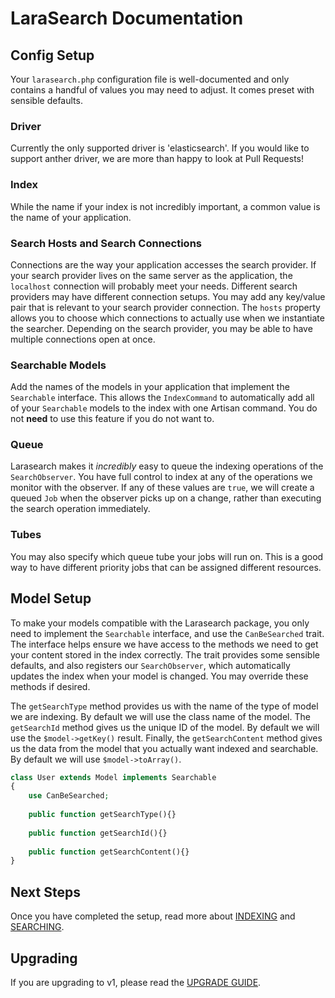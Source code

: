 # LaraSearch Documentation

## Config Setup

Your `larasearch.php` configuration file is well-documented and only contains a handful of values you may need to adjust. It comes preset with sensible defaults.

### Driver

Currently the only supported driver is 'elasticsearch'. If you would like to support anther driver, we are more than happy to look at Pull Requests!

### Index

While the name if your index is not incredibly important, a common value is the name of your application.

### Search Hosts and Search Connections

Connections are the way your application accesses the search provider. If your search provider lives on the same server as the application, the `localhost` connection will probably meet your needs. Different search providers may have different connection setups. You may add any key/value pair that is relevant to your search provider connection. The `hosts` property allows you to choose which connections to actually use when we instantiate the searcher. Depending on the search provider, you may be able to have multiple connections open at once.

### Searchable Models

Add the names of the models in your application that implement the `Searchable` interface. This allows the `IndexCommand` to automatically add all of your `Searchable` models to the index with one Artisan command. You do not **need** to use this feature if you do not want to. 

### Queue

Larasearch makes it *incredibly* easy to queue the indexing operations of the `SearchObserver`. You have full control to index at any of the operations we monitor with the observer. If any of these values are `true`, we will create a queued `Job` when the observer picks up on a change, rather than executing the search operation immediately.


### Tubes

You may also specify which queue tube your jobs will run on. This is a good way to have different priority jobs that can be assigned different resources.

## Model Setup

To make your models compatible with the Larasearch package, you only need to implement the `Searchable` interface, and use the `CanBeSearched` trait. The interface helps ensure we have access to the methods we need to get your content stored in the index correctly. The trait provides some sensible defaults, and also registers our `SearchObserver`, which automatically updates the index when your model is changed. You may override these methods if desired.

The `getSearchType` method provides us with the name of the type of model we are indexing. By default we will use the class name of the model. The `getSearchId` method gives us the unique ID of the model. By default we will use the `$model->getKey()` result. Finally, the `getSearchContent` method gives us the data from the model that you actually want indexed and searchable. By default we will use `$model->toArray()`.
 
 ```php
 class User extends Model implements Searchable
 {
     use CanBeSearched;
     
     public function getSearchType(){}
     
     public function getSearchId(){}
     
     public function getSearchContent(){}
 }
 ```

## Next Steps

Once you have completed the setup, read more about [INDEXING](indexing.md) and [SEARCHING](searching.md).

## Upgrading

If you are upgrading to v1, please read the [UPGRADE GUIDE](upgrading-to-v1.md).
